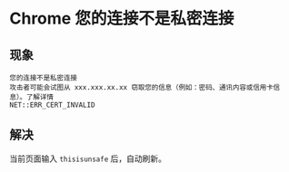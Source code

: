 # Chrome 您的连接不是私密连接

## 现象
```
您的连接不是私密连接
攻击者可能会试图从 xxx.xxx.xx.xx 窃取您的信息（例如：密码、通讯内容或信用卡信息）。了解详情
NET::ERR_CERT_INVALID
```
## 解决
当前页面输入 `thisisunsafe` 后，自动刷新。
